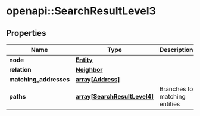 # openapi::SearchResultLevel3


## Properties
Name | Type | Description | Notes
------------ | ------------- | ------------- | -------------
**node** | [**Entity**](entity.md) |  | [optional] 
**relation** | [**Neighbor**](neighbor.md) |  | [optional] 
**matching_addresses** | [**array[Address]**](address.md) |  | [optional] 
**paths** | [**array[SearchResultLevel4]**](search_result_level4.md) | Branches to matching entities | [optional] 


